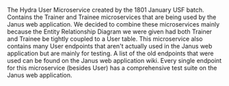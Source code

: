 The Hydra User Microservice created by the 1801 January USF batch. Contains the Trainer and Trainee microservices that are being used by the Janus web application. We decided to combine these microservices mainly because the Entity Relationship Diagram we were given had both Trainer and Trainee be tightly coupled to a User table. This microservice also contains many User endpoints that aren't actually used in the Janus web application but are mainly for testing. A list of the old endpoints that were used can be found on the Janus web application wiki. Every single endpoint for this microservice (besides User) has a comprehensive test suite on the Janus web application.
